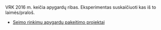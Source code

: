 VRK 2016 m. keičia apygardų ribas. Eksperimentas suskaičiuoti kas iš to laimės/praloš.

* [Seimo rinkimų apygardų pakeitimo projektai](http://www.vrk.lt/rinkimu-apygardu-pakeitimo-projektai)
